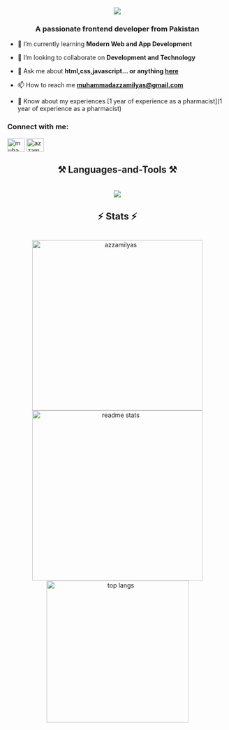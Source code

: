 
 <h1 align="center">
     <img src="https://readme-typing-svg.herokuapp.com/?font=Righteous&size=40&center=true&vCenter=true&width=500&height=70&duration=4000&lines=Hi+There+👋;+I'm+Azzam+Ilyas;" />
 </h1>
 
<h3 align="center">A passionate frontend developer from Pakistan</h3>

<div>

- 🌱 I’m currently learning **Modern Web and App Development**

- 👯 I’m looking to collaborate on **Development and Technology**

- 💬  Ask me about **html,css,javascript... or anything [here](https://github.com/azzam-ilyas/azzam-ilyas/issues)**

- 📫 How to reach me **muhammadazzamilyas@gmail.com**

- 📄 Know about my experiences [1 year of experience as a pharmacist](1 year of experience as a pharmacist)
   
</div>
<h3 align="left">Connect with me:</h3>
<p align="left">
<a href="https://fb.com/muhammadazzam" target="blank"><img align="center" src="https://raw.githubusercontent.com/rahuldkjain/github-profile-readme-generator/master/src/images/icons/Social/facebook.svg" alt="muhammadazzam" height="30" width="40" /></a>
<a href="https://instagram.com/azzam_igu" target="blank"><img align="center" src="https://raw.githubusercontent.com/rahuldkjain/github-profile-readme-generator/master/src/images/icons/Social/instagram.svg" alt="azzam_igu" height="30" width="40" /></a>
</p>
 <h2 align="center">⚒️ Languages-and-Tools ⚒️</h2>
 <br/>
 <div align="center">
     <img src="https://skillicons.dev/icons?i=,html,css,vscode,github,figma,git,nodejs,javascript,postman,illustrator" />
    
 </div>
 
 <h2 align="center">⚡ Stats ⚡</h2>
 <br>
 <div align=center>
   <img width=390 src="https://github-readme-streak-stats-salesp07.vercel.app/?user=azzam-ilyas&show_icons=true&theme=react&border_radius=10" alt="azzamilyas"/>
   <img width=390 src="https://github-readme-stats-salesp07.vercel.app/api?username=azzam-ilyas&count_private=true&show_icons=true&theme=react&rank_icon=github&border_radius=10" alt="readme stats" />
   <br/>
   <img width=325 align="center" src="https://github-readme-stats-salesp07.vercel.app/api/top-langs/?username=azzam-ilyas&langs_count=8&layout=compact&theme=react&border_radius=10&size_weight=0.5&count_weight=0.5&exclude_repo=github-readme-stats" alt="top langs" />
 </div>


 


























 
